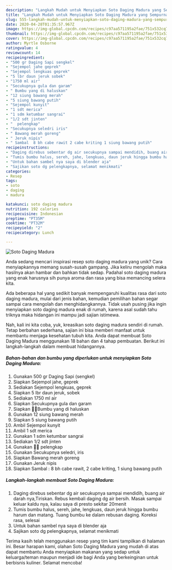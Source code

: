 ```yaml
---
description: "Langkah Mudah untuk Menyiapkan Soto Daging Madura yang Sempurna"
title: "Langkah Mudah untuk Menyiapkan Soto Daging Madura yang Sempurna"
slug: 555-langkah-mudah-untuk-menyiapkan-soto-daging-madura-yang-sempurna
date: 2020-04-28T01:35:57.967Z
image: https://img-global.cpcdn.com/recipes/c97aa571195a2fae/751x532cq70/soto-daging-madura-foto-resep-utama.jpg
thumbnail: https://img-global.cpcdn.com/recipes/c97aa571195a2fae/751x532cq70/soto-daging-madura-foto-resep-utama.jpg
cover: https://img-global.cpcdn.com/recipes/c97aa571195a2fae/751x532cq70/soto-daging-madura-foto-resep-utama.jpg
author: Myrtle Osborne
ratingvalue: 4
reviewcount: 14
recipeingredient:
- "500 gr Daging Sapi sengkel"
- "Sejempol jahe geprek"
- "Sejempol lengkuas geprek"
- "5 lbr daun jeruk sobek"
- "1750 ml air"
- "Secukupnya gula dan garam"
- " Bumbu yang di haluskan"
- "12 siung bawang merah"
- "5 siung bawang putih"
- "Sejempol kunyit"
- "1 sdt merica"
- "1 sdm ketumbar sangrai"
- "1/2 sdt jinten"
- "  pelengkap"
- "Secukupnya seledri iris"
- " Bawang merah goreng"
- " Jeruk nipis"
- " Sambal  8 bh cabe rawit 2 cabe kriting 1 siung bawang putih"
recipeinstructions:
- "Daging direbus sebentar dg air secukupnya sampai mendidih, buang air darah nya,Tiriskan. Rebus kembali daging dg air bersih. Masak sampai keluar kaldu nya, kalau saya di presto sekitar 20menit"
- "Tumis bumbu halus, sereh, jahe, lengkuas, daun jeruk hingga bumbu harum dan matang. Tuang bumbu ke dalam rebusan daging. Koreksi rasa, selesai"
- "Untuk bahan sambel nya saya di blender aja"
- "Sajikan soto dg pelengkapnya, selamat menikmati"
categories:
- Resep
tags:
- soto
- daging
- madura

katakunci: soto daging madura 
nutrition: 192 calories
recipecuisine: Indonesian
preptime: "PT35M"
cooktime: "PT32M"
recipeyield: "2"
recipecategory: Lunch

---
```



![Soto Daging Madura](https://img-global.cpcdn.com/recipes/c97aa571195a2fae/751x532cq70/soto-daging-madura-foto-resep-utama.jpg)

Anda sedang mencari inspirasi resep soto daging madura yang unik? Cara menyiapkannya memang susah-susah gampang. Jika keliru mengolah maka hasilnya akan hambar dan bahkan tidak sedap. Padahal soto daging madura yang enak harusnya sih punya aroma dan rasa yang bisa memancing selera kita.



Ada beberapa hal yang sedikit banyak mempengaruhi kualitas rasa dari soto daging madura, mulai dari jenis bahan, kemudian pemilihan bahan segar sampai cara mengolah dan menghidangkannya. Tidak usah pusing jika ingin menyiapkan soto daging madura enak di rumah, karena asal sudah tahu triknya maka hidangan ini mampu jadi sajian istimewa.


Nah, kali ini kita coba, yuk, kreasikan soto daging madura sendiri di rumah. Tetap berbahan sederhana, sajian ini bisa memberi manfaat untuk membantu menjaga kesehatan tubuh kita. Anda dapat membuat Soto Daging Madura menggunakan 18 bahan dan 4 tahap pembuatan. Berikut ini langkah-langkah dalam membuat hidangannya.

<!--inarticleads1-->

##### Bahan-bahan dan bumbu yang diperlukan untuk menyiapkan Soto Daging Madura:

1. Gunakan 500 gr Daging Sapi (sengkel)
1. Siapkan Sejempol jahe, geprek
1. Sediakan Sejempol lengkuas, geprek
1. Siapkan 5 lbr daun jeruk, sobek
1. Sediakan 1750 ml air
1. Siapkan Secukupnya gula dan garam
1. Siapkan  👩‍🍳Bumbu yang di haluskan
1. Gunakan 12 siung bawang merah
1. Siapkan 5 siung bawang putih
1. Ambil Sejempol kunyit
1. Ambil 1 sdt merica
1. Gunakan 1 sdm ketumbar sangrai
1. Sediakan 1/2 sdt jinten
1. Gunakan  👩‍🍳 pelengkap
1. Gunakan Secukupnya seledri, iris
1. Siapkan  Bawang merah goreng
1. Gunakan  Jeruk nipis
1. Siapkan  Sambal : 8 bh cabe rawit, 2 cabe kriting, 1 siung bawang putih




<!--inarticleads2-->

##### Langkah-langkah membuat Soto Daging Madura:

1. Daging direbus sebentar dg air secukupnya sampai mendidih, buang air darah nya,Tiriskan. Rebus kembali daging dg air bersih. Masak sampai keluar kaldu nya, kalau saya di presto sekitar 20menit
1. Tumis bumbu halus, sereh, jahe, lengkuas, daun jeruk hingga bumbu harum dan matang. Tuang bumbu ke dalam rebusan daging. Koreksi rasa, selesai
1. Untuk bahan sambel nya saya di blender aja
1. Sajikan soto dg pelengkapnya, selamat menikmati




Terima kasih telah menggunakan resep yang tim kami tampilkan di halaman ini. Besar harapan kami, olahan Soto Daging Madura yang mudah di atas dapat membantu Anda menyiapkan makanan yang sedap untuk keluarga/teman maupun menjadi ide bagi Anda yang berkeinginan untuk berbisnis kuliner. Selamat mencoba!
